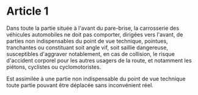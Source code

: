 # Article 1

Dans toute la partie située à l'avant du pare-brise, la carrosserie des véhicules automobiles ne doit pas comporter, dirigées vers l'avant, de parties non indispensables du point de vue technique, pointues, tranchantes ou constituant soit angle vif, soit saillie dangereuse, susceptibles d'aggraver notablement, en cas de collision, le risque d'accident corporel pour les autres usagers de la route, et notamment les piétons, cyclistes ou cyclomotoristes.

Est assimilée à une partie non indispensable du point de vue technique toute partie pouvant être déplacée sans inconvénient réel.
